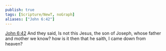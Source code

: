 ```yaml
---
publish: true
tags: [Scripture/NewT, noGraph]
aliases: ["John 6:42"]
---
```

[John 6:42](https://churchofjesuschrist.org/study/scriptures/nt/john/6?lang=eng&id=p42#p42) And they said, Is not this Jesus, the son of Joseph, whose father and mother we know? how is it then that he saith, I came down from heaven?
